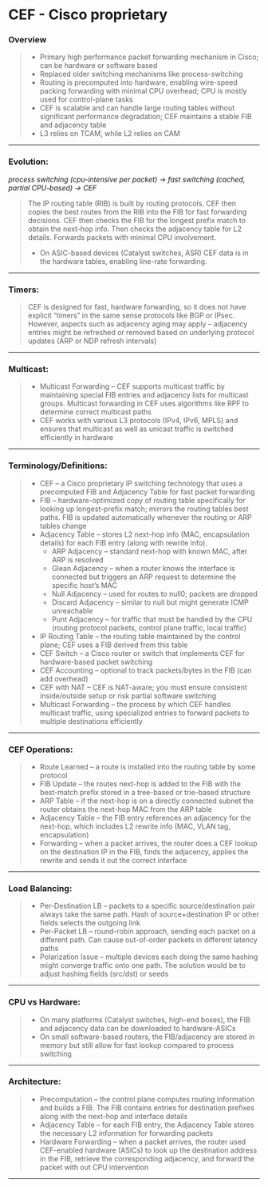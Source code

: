# CEF - Cisco proprietary

### Overview
> * Primary high performance packet forwarding mechanism in Cisco; can be hardware or software based
> * Replaced older switching mechanisms like process-switching
> * Routing is precomputed into hardware, enabling wire-speed packing forwarding with minimal CPU overhead; CPU is mostly used for control-plane tasks
> * CEF is scalable and can handle large routing tables without significant performance degradation; CEF maintains a stable FIB and adjacency table
> * L3 relies on TCAM, while L2 relies on CAM
---
### Evolution:
*process switching (cpu-intensive per packet) → fast switching (cached, partial CPU-based) → CEF*  

> The IP routing table (RIB) is built by routing protocols. CEF then copies the best routes from the RIB into the FIB for fast forwarding decisions. CEF then checks the FIB for the longest prefix match to obtain the next-hop info. Then checks the adjacency table for L2 details. Forwards packets with minimal CPU involvement.
>    * On ASIC-based devices (Catalyst switches, ASR) CEF data is in the hardware tables, enabling line-rate forwarding.
---
### Timers:
> CEF is designed for fast, hardware forwarding, so it does not have explicit “timers” in the same sense protocols like BGP or IPsec. However, aspects such as adjacency aging may apply – adjacency entries might be refreshed or removed based on underlying protocol updates (ARP or NDP refresh intervals)
---
### Multicast:
> * Multicast Forwarding – CEF supports multicast traffic by maintaining special FIB entries and adjacency lists for multicast groups. Multicast forwarding in CEF uses algorithms like RPF to determine correct multicast paths
> * CEF works with various L3 protocols (IPv4, IPv6, MPLS) and ensures that multicast as well as unicast traffic is switched efficiently in hardware
---
### Terminology/Definitions:
> * CEF – a Cisco proprietary IP switching technology that uses a precomputed FIB and Adjacency Table for fast packet forwarding
> * FIB – hardware-optimized copy of routing table specifically for looking up longest-prefix match; mirrors the routing tables best paths. FIB is updated automatically whenever the routing or ARP tables change
> * Adjacency Table – stores L2 next-hop info (MAC, encapsulation details) for each FIB entry (along with rewrite info). 
>   * ARP Adjacency – standard next-hop with known MAC, after ARP is resolved
>   * Glean Adjacency – when a router knows the interface is connected but triggers an ARP request to determine the specific host’s MAC
>   * Null Adjacency – used for routes to null0; packets are dropped
>   * Discard Adjacency – similar to null but might generate ICMP unreachable
>   * Punt Adjacency – for traffic that must be handled by the CPU (routing protocol packets, control plane traffic, local traffic)
> * IP Routing Table – the routing table maintained by the control plane; CEF uses a FIB derived from this table
> * CEF Switch – a Cisco router or switch that implements CEF for hardware-based packet switching
> * CEF Accounting – optional to track packets/bytes in the FIB (can add overhead)
> * CEF with NAT – CEF is NAT-aware; you must ensure consistent inside/outside setup or risk partial software switching
> * Multicast Forwarding – the process by which CEF handles multicast traffic, using specialized entries to forward packets to multiple destinations efficiently
---
### CEF Operations:
> * Route Learned – a route is installed into the routing table by some protocol
> * FIB Update – the routes next-hop is added to the FIB with the best-match prefix stored in a tree-based or trie-based structure
> * ARP Table – if the next-hop is on a directly connected subnet the router obtains the next-hop MAC from the ARP table
> * Adjacency Table – the FIB entry references an adjacency for the next-hop, which includes L2 rewrite info (MAC, VLAN tag, encapsulation)
> * Forwarding – when a packet arrives, the router does a CEF lookup on the destination IP in the FIB, finds the adjacency, applies the rewrite and sends it out the correct interface
---
### Load Balancing:
> * Per-Destination LB –  packets to a specific source/destination pair always take the same path. Hash of source+destination IP or other fields selects the outgoing link
> * Per-Packet LB – round-robin approach, sending each packet on a different path. Can cause out-of-order packets in different latency paths
> * Polarization Issue – multiple devices each doing the same hashing might converge traffic onto one path. The solution would be to adjust hashing fields (src/dst) or seeds
---
### CPU vs Hardware:
> * On many platforms (Catalyst switches, high-end boxes), the FIB and adjacency data can be downloaded to hardware-ASICs
> * On small software-based routers, the FIB/adjacency are stored in memory but still allow for fast lookup compared to process switching
---
### Architecture:
> * Precomputation – the control plane computes routing information and builds a FIB. The FIB contains entries for destination prefixes along with the next-hop and interface details
> * Adjacency Table – for each FIB entry, the Adjacency Table stores the necessary L2 information for forwarding packets
> * Hardware Forwarding – when a packet arrives, the router used CEF-enabled hardware (ASICs) to look up the destination address in the FIB, retrieve the corresponding adjacency, and forward the packet with out CPU intervention
---
